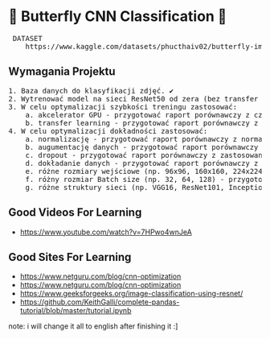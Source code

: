 # 🦋 Butterfly CNN Classification 🦋
<pre>
 DATASET
    https://www.kaggle.com/datasets/phucthaiv02/butterfly-image-classification/data
</pre>

## Wymagania Projektu

<pre>
1. Baza danych do klasyfikacji zdjęć. ✔
2. Wytrenować model na sieci ResNet50 od zera (bez transfer learningu) na CPU. ✔
3. W celu optymalizacji szybkości treningu zastosować:
    a. akcelerator GPU - przygotować raport porównawczy z czasem trenowania bez i z GPU, ✔
    b. transfer learning - przygotować raport porównawczy z transfer learningiem i bez, ✔
4. W celu optymalizacji dokładności zastosować:
    a. normalizację - przygotować raport porównawczy z normalizacją danych i bez. ✔
    b. augumentację danych - przygotować raport porównawczy z augumentacją i bez + informacją jakie przekształcenia zostały przeprowadzone. ✔
    c. dropout - przygotować raport porównawczy z zastosowaniem dropoutu i bez. ✔
    d. dokładanie danych - przygotować raport porównawczy z dołożeniem nowej partii danych i bez. ✔
    e. różne rozmiary wejściowe (np. 96x96, 160x160, 224x224) - przygotować raport porównawczy dla każdego rozmiaru. ✔
    f. różny rozmiar Batch size (np. 32, 64, 128) - przygotować raport porównawczy dla każdego rozmiaru.
    g. różne struktury sieci (np. VGG16, ResNet101, InceptionV3, MobileNet) - przygotować raport porównawczy dla każdej sieci (min. 4).
</pre>

## Good Videos For Learning

 - https://www.youtube.com/watch?v=7HPwo4wnJeA

## Good Sites For Learning

 - https://www.netguru.com/blog/cnn-optimization
 - https://www.netguru.com/blog/cnn-optimization
 - https://www.geeksforgeeks.org/image-classification-using-resnet/
 - https://github.com/KeithGalli/complete-pandas-tutorial/blob/master/tutorial.ipynb


note: i will change it all to english after finishing it :]
